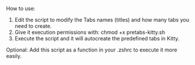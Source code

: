 How to use:

1) Edit the script to modify the Tabs names (titles) and how many tabs you need to create.
2) Give it execution permissions with: chmod +x pretabs-kitty.sh
3) Execute the script and it will autocreate the predefined tabs in Kitty.

Optional:
Add this script as a function in your .zshrc to execute it more easily.
